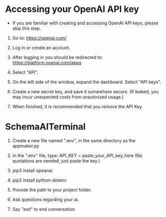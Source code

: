 # Accessing your OpenAI API key
- If you are familiar with creating and accessing OpenAI API keys, please skip this step.

1. Go to: https://openai.com/

2. Log in or create an account.

3. After logging in you should be redirected to: https://platform.openai.com/apps

4. Select "API".

5. On the left side of the window, expand the dashboard. Select "API keys".

6. Create a new secret key, and save it somewhere secure. (If leaked, you may incur unexpected costs from unautorized usage.)

7. When finished, it is recommended that you remove the API Key.

# SchemaAITerminal

1. Create a new file named ".env", in the same directory as the appmaker.py

2. In the ".env" file, type: API_KEY = paste_your_API_key_here (No quotations are needed, just paste the key.)

1. pip3 install opeanai

2. pip3 install python-dotenv

5. Provide the path to your project folder.

6. Ask questions regarding your ai.

7. Say "exit" to end conversation.